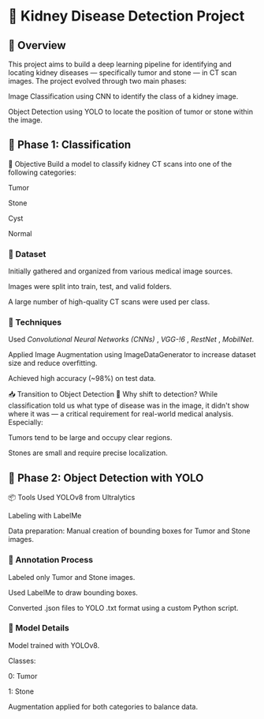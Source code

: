# 🧠 Kidney Disease Detection Project
## 📌 Overview
This project aims to build a deep learning pipeline for identifying and locating kidney diseases — specifically tumor and stone — in CT scan images. The project evolved through two main phases:

Image Classification using CNN to identify the class of a kidney image.

Object Detection using YOLO to locate the position of tumor or stone within the image.

## 🧪 Phase 1: Classification
🔹 Objective
Build a model to classify kidney CT scans into one of the following categories:

Tumor

Stone

Cyst

Normal

### 📁 Dataset
Initially gathered and organized from various medical image sources.

Images were split into train, test, and valid folders.

A large number of high-quality CT scans were used per class.

### 🧪 Techniques
Used *Convolutional Neural Networks (CNNs)* , *VGG-!6* , *RestNet* , *MobilNet*.

Applied Image Augmentation using ImageDataGenerator to increase dataset size and reduce overfitting.

Achieved high accuracy (~98%) on test data.

📥 Transition to Object Detection
🔄 Why shift to detection?
While classification told us what type of disease was in the image, it didn't show where it was — a critical requirement for real-world medical analysis. Especially:

Tumors tend to be large and occupy clear regions.

Stones are small and require precise localization.

## 🎯 Phase 2: Object Detection with YOLO
📦 Tools Used
YOLOv8 from Ultralytics

Labeling with LabelMe

Data preparation: Manual creation of bounding boxes for Tumor and Stone images.

### 🧾 Annotation Process
Labeled only Tumor and Stone images.

Used LabelMe to draw bounding boxes.

Converted .json files to YOLO .txt format using a custom Python script.

### 🧠 Model Details
Model trained with YOLOv8.

Classes:

0: Tumor

1: Stone

Augmentation applied for both categories to balance data.

